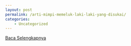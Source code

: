 ```yaml
---
layout: post
permalink: /arti-mimpi-memeluk-laki-laki-yang-disukai/
categories:
    - Uncategorized
---
```


[Baca Selengkapnya](/07)